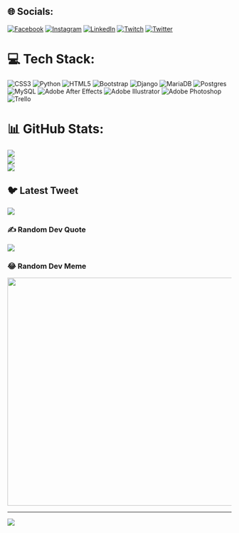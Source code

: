 
## 🌐 Socials:
[![Facebook](https://img.shields.io/badge/Facebook-%231877F2.svg?logo=Facebook&logoColor=white)](https://facebook.com/Mochitol2) [![Instagram](https://img.shields.io/badge/Instagram-%23E4405F.svg?logo=Instagram&logoColor=white)](https://instagram.com/spooky_mochito) [![LinkedIn](https://img.shields.io/badge/LinkedIn-%230077B5.svg?logo=linkedin&logoColor=white)](https://linkedin.com/in/patricio-espinoz) [![Twitch](https://img.shields.io/badge/Twitch-%239146FF.svg?logo=Twitch&logoColor=white)](https://twitch.tv/mochitospooky) [![Twitter](https://img.shields.io/badge/Twitter-%231DA1F2.svg?logo=Twitter&logoColor=white)](https://twitter.com/@PatricioSpooky) 

# 💻 Tech Stack:
![CSS3](https://img.shields.io/badge/css3-%231572B6.svg?style=for-the-badge&logo=css3&logoColor=white) ![Python](https://img.shields.io/badge/python-3670A0?style=for-the-badge&logo=python&logoColor=ffdd54) ![HTML5](https://img.shields.io/badge/html5-%23E34F26.svg?style=for-the-badge&logo=html5&logoColor=white) ![Bootstrap](https://img.shields.io/badge/bootstrap-%23563D7C.svg?style=for-the-badge&logo=bootstrap&logoColor=white) ![Django](https://img.shields.io/badge/django-%23092E20.svg?style=for-the-badge&logo=django&logoColor=white) ![MariaDB](https://img.shields.io/badge/MariaDB-003545?style=for-the-badge&logo=mariadb&logoColor=white) ![Postgres](https://img.shields.io/badge/postgres-%23316192.svg?style=for-the-badge&logo=postgresql&logoColor=white) ![MySQL](https://img.shields.io/badge/mysql-%2300f.svg?style=for-the-badge&logo=mysql&logoColor=white) ![Adobe After Effects](https://img.shields.io/badge/Adobe%20After%20Effects-9999FF.svg?style=for-the-badge&logo=Adobe%20After%20Effects&logoColor=white) ![Adobe Illustrator](https://img.shields.io/badge/adobeillustrator-%23FF9A00.svg?style=for-the-badge&logo=adobeillustrator&logoColor=white) ![Adobe Photoshop](https://img.shields.io/badge/adobephotoshop-%2331A8FF.svg?style=for-the-badge&logo=adobephotoshop&logoColor=white) ![Trello](https://img.shields.io/badge/Trello-%23026AA7.svg?style=for-the-badge&logo=Trello&logoColor=white)
# 📊 GitHub Stats:
![](https://github-readme-stats.vercel.app/api?username=MochitoSpooky&theme=synthwave&hide_border=false&include_all_commits=false&count_private=false)<br/>
![](https://github-readme-streak-stats.herokuapp.com/?user=MochitoSpooky&theme=synthwave&hide_border=false)<br/>
![](https://github-readme-stats.vercel.app/api/top-langs/?username=MochitoSpooky&theme=synthwave&hide_border=false&include_all_commits=false&count_private=false&layout=compact)

## 🐦 Latest Tweet
[![](https://gtce.itsvg.in/api?username=@PatricioSpooky)](https://github.com/VishwaGauravIn/github-twitter-card-embed)

### ✍️ Random Dev Quote
![](https://quotes-github-readme.vercel.app/api?type=horizontal&theme=radical)

### 😂 Random Dev Meme
<img src="https://rm.up.railway.app/" width="512px"/>

---
[![](https://visitcount.itsvg.in/api?id=MochitoSpooky&icon=0&color=0)](https://visitcount.itsvg.in)

<!-- Proudly created with GPRM ( https://gprm.itsvg.in ) -->
